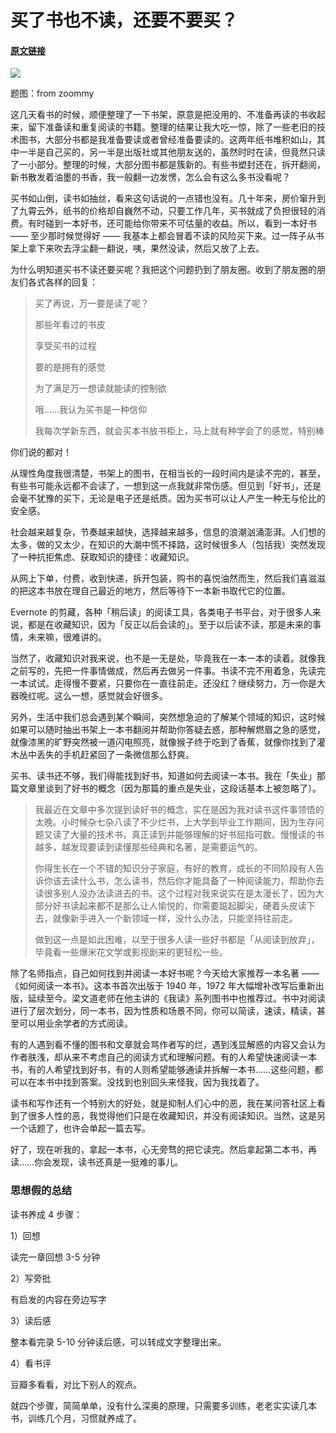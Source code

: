 # 买了书也不读，还要不要买？

#### [原文链接](https://mp.weixin.qq.com/s?__biz=MjM5ODQ2MDIyMA==&mid=2650713060&idx=1&sn=f6cfb8bac38591a6df87b3ebe290166c&chksm=bec065b789b7eca1290b229ad77e1ceca7b3f6de389e8dee5a10ef8b47c2b0a8edf495f9c57a&mpshare=1&scene=1&srcid=0301cCLRYnLwWQBj5dqpl8ej#rd)

![](http://mmbiz.qpic.cn/mmbiz_jpg/JuJRyjO2zcaG6t1ZwEWibWVPiaGL3Ev6sBibo4mdt2ZLuBicFN3Tp9FdxE89eywUW4EMStTseQRgoA8kRPOAlPcOlg/640?wx_fmt=jpeg&tp=webp&wxfrom=5)

题图：from zoommy

这几天看书的时候，顺便整理了一下书架，原意是把没用的、不准备再读的书收起来，留下准备读和重复阅读的书籍。整理的结果让我大吃一惊，除了一些老旧的技术图书，大部分书都是我准备要读或者曾经准备要读的。这两年纸书堆积如山，其中一半是自己买的，另一半是出版社或其他朋友送的，虽然时时在读，但竟然只读了一小部分。整理的时候，大部分图书都是簇新的。有些书塑封还在，拆开翻阅，新书散发着油墨的书香，我一般翻一边发愣，怎么会有这么多书没看呢？

买书如山倒，读书如抽丝，看来这句话说的一点错也没有。几十年来，房价窜升到了九霄云外，纸书的价格却自巍然不动，只要工作几年，买书就成了负担很轻的消费。有时碰到一本好书，还可能给你带来不可估量的收益。所以，看到一本好书 —— 至少那时候觉得好 —— 我基本上都会冒着不读的风险买下来。过一阵子从书架上拿下来吹去浮尘翻一翻说，咦，果然没读，然后又放了上去。

为什么明知道买书不读还要买呢？我把这个问题扔到了朋友圈。收到了朋友圈的朋友们各式各样的回复：

> 买了再说，万一要是读了呢？
>
> 那些年看过的书皮
>
> 享受买书的过程
>
> 要的是拥有的感觉
>
> 为了满足万一想读就能读的控制欲
>
> 哦……我认为买书是一种信仰
>
> 我每次学新东西，就会买本书放书柜上，马上就有种学会了的感觉，特别棒

你们说的都对！

从理性角度我很清楚，书架上的图书，在相当长的一段时间内是读不完的，甚至，有些书可能永远都不会读了，一想到这一点我就非常伤感。但见到「好书」，还是会毫不犹豫的买下，无论是电子还是纸质。因为买书可以让人产生一种无与伦比的安全感。

社会越来越复杂，节奏越来越快，选择越来越多，信息的浪潮汹涌澎湃。人们想的太多，做的又太少，在知识的大潮中慌不择路，这时候很多人（包括我）突然发现了一种抗拒焦虑、获取知识的捷径：收藏知识。

从网上下单，付费，收到快递，拆开包装，购书的喜悦油然而生，然后我们喜滋滋的把这本书放在理自己最近的地方，然后等待下一本新书取代它的位置。

Evernote 的剪藏，各种「稍后读」的阅读工具，各类电子书平台，对于很多人来说，都是在收藏知识，因为「反正以后会读的」。至于以后读不读，那是未来的事情，未来嘛，很难讲的。

当然了，收藏知识对我来说，也不是一无是处，毕竟我在一本一本的读着。就像我之前写的，先把一件事情做成，然后再去做另一件事。书读不完不用着急，先读完一本试试。走得慢不要紧，只要你在一直往前走。还没红？继续努力，万一你是大器晚红呢。这么一想，感觉就会好很多。

另外，生活中我们总会遇到某个瞬间，突然想急迫的了解某个领域的知识，这时候如果可以随时抽出书架上一本书翻阅并帮助你答疑去惑，那种解燃眉之急的感觉，就像漆黑的旷野突然被一道闪电照亮，就像猴子终于吃到了香蕉，就像你找到了灌木丛中丢失的手机赶紧回了一条微信那么舒爽。

买书、读书还不够，我们得能找到好书，知道如何去阅读一本书。我在「失业」那篇文章里谈到了好书的概念（因为那篇的重点是失业，这段话基本上被忽略了）。

> 我最近在文章中多次提到读好书的概念，实在是因为我对读书这件事领悟的太晚。小时候杂七杂八读了不少烂书，上大学到毕业工作期间，因为生存问题又读了大量的技术书，真正读到并能够理解的好书屈指可数。慢慢读的书越多，越发现要读到读懂那些经典和名著，是需要运气的。
>
> 你得生长在一个不错的知识分子家庭，有好的教育，成长的不同阶段有人告诉你该去读什么书，怎么读书，然后你才能具备了一种阅读能力，帮助你去读很多别人没办法读进去的书。这个过程对我来说实在是太漫长了，因为大部分好书读起来都不是那么让人愉悦的，你需要踮起脚尖，硬着头皮读下去，就像新手进入一个新领域一样，没什么办法，只能坚持往前走。
>
> 做到这一点是如此困难，以至于很多人读一些好书都是「从阅读到放弃」，毕竟看一些爆米花文学或影视剧来的更轻松一些。

除了名师指点，自己如何找到并阅读一本好书呢？今天给大家推荐一本名著 ——《如何阅读一本书》。这本书首次出版于 1940 年，1972 年大幅增补改写后重新出版，延续至今。梁文道老师在他主讲的《我读》系列图书中也推荐过。书中对阅读进行了层次划分，同一本书，因为性质和场景不同，你可以简读，速读，精读，甚至可以用业余学者的方式阅读。

有的人遇到看不懂的图书和文章就会骂作者写的烂，遇到浅显解惑的内容又会认为作者肤浅，却从来不考虑自己的阅读方式和理解问题。有的人希望快速阅读一本书，有的人希望找到好书，有的人则希望能够通读并拆解一本书……这些问题，都可以在本书中找到答案。没找到也别回头来怪我，因为我找着了。

读书和写作还有一个特别大的好处，就是抑制人们心中的恶，我在某问答社区上看到了很多人性的恶，我觉得他们只是在收藏知识，并没有阅读知识。当然，这是另一个话题了，也许会单起一篇去写。

好了，现在听我的，拿起一本书，心无旁骛的把它读完。然后拿起第二本书，再读……你会发现，读书还真是一挺难的事儿。

### 思想假的总结

读书养成 4 步骤：

1）回想

读完一章回想 3-5 分钟

2）写旁批

有启发的内容在旁边写字

3）读后感

整本看完录 5-10 分钟读后感，可以转成文字整理出来。

4）看书评

豆瓣多看看，对比下别人的观点。

就四个步骤，简简单单，没有什么深奥的原理，只需要多训练，老老实实读几本书，训练几个月，习惯就养成了。
